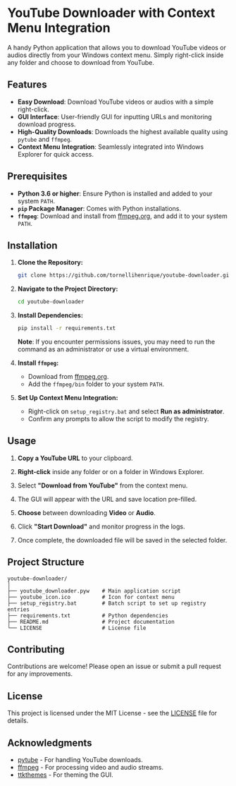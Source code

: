 # YouTube Downloader with Context Menu Integration

<!-- ![YouTube Downloader](youtube_icon.ico) -->

A handy Python application that allows you to download YouTube videos or audios directly from your Windows context menu. Simply right-click inside any folder and choose to download from YouTube.

## **Features**

- **Easy Download**: Download YouTube videos or audios with a simple right-click.
- **GUI Interface**: User-friendly GUI for inputting URLs and monitoring download progress.
- **High-Quality Downloads**: Downloads the highest available quality using `pytube` and `ffmpeg`.
- **Context Menu Integration**: Seamlessly integrated into Windows Explorer for quick access.

## **Prerequisites**

- **Python 3.6 or higher**: Ensure Python is installed and added to your system `PATH`.
- **`pip` Package Manager**: Comes with Python installations.
- **`ffmpeg`**: Download and install from [ffmpeg.org](https://ffmpeg.org/), and add it to your system `PATH`.

## **Installation**

1. **Clone the Repository:**

   ```bash
   git clone https://github.com/tornellihenrique/youtube-downloader.git
   ```

2. **Navigate to the Project Directory:**

   ```bash
   cd youtube-downloader
   ```

3. **Install Dependencies:**

   ```bash
   pip install -r requirements.txt
   ```

   **Note**: If you encounter permissions issues, you may need to run the command as an administrator or use a virtual environment.

4. **Install `ffmpeg`:**

   - Download from [ffmpeg.org](https://ffmpeg.org/download.html).
   - Add the `ffmpeg/bin` folder to your system `PATH`.

5. **Set Up Context Menu Integration:**

   - Right-click on `setup_registry.bat` and select **Run as administrator**.
   - Confirm any prompts to allow the script to modify the registry.

## **Usage**

1. **Copy a YouTube URL** to your clipboard.

2. **Right-click** inside any folder or on a folder in Windows Explorer.

3. Select **"Download from YouTube"** from the context menu.

4. The GUI will appear with the URL and save location pre-filled.

5. **Choose** between downloading **Video** or **Audio**.

6. Click **"Start Download"** and monitor progress in the logs.

7. Once complete, the downloaded file will be saved in the selected folder.

## **Project Structure**

```
youtube-downloader/
│
├── youtube_downloader.pyw    # Main application script
├── youtube_icon.ico          # Icon for context menu
├── setup_registry.bat        # Batch script to set up registry entries
├── requirements.txt          # Python dependencies
├── README.md                 # Project documentation
└── LICENSE                   # License file
```

## **Contributing**

Contributions are welcome! Please open an issue or submit a pull request for any improvements.

## **License**

This project is licensed under the MIT License - see the [LICENSE](LICENSE) file for details.

## **Acknowledgments**

- [pytube](https://pytube.io/) - For handling YouTube downloads.
- [ffmpeg](https://ffmpeg.org/) - For processing video and audio streams.
- [ttkthemes](https://github.com/RedFantom/ttkthemes) - For theming the GUI.